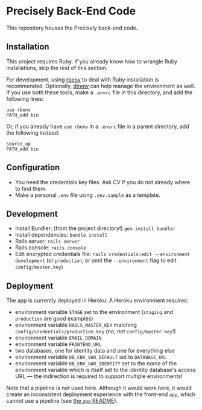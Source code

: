 # Precisely Back-End Code

This repository houses the Precisely back-end code.


## Installation

This project requires Ruby. If you already know how to wrangle Ruby installations, skip the rest of this section.

For development, using [rbenv](https://github.com/rbenv/rbenv) to deal with Ruby installation is recommended. Optionally, [direnv](https://direnv.net) can help manage the environment as well. If you use both these tools, make a `.envrc` file in this directory, and add the following lines:
```
use rbenv
PATH_add bin
```
Or, if you already have `use rbenv` in a `.envrc` file in a parent directory, add the following instead:
```
source_up
PATH_add bin
```


## Configuration

- You need the credentials key files. Ask CV if you do not already where to find them.
- Make a personal `.env` file using `.env.sample` as a template.


## Development

- Install Bundler: (from the project directory!) `gem install bundler`
- Install dependencies: `bundle install`
- Rails server: `rails server`
- Rails console: `rails console`
- Edit encrypted credentials file: `rails credentials:edit --environment development` (or `production`, or omit the `--environment` flag to edit `config/master.key`)


## Deployment

The app is currently deployed in Heroku. A Heroku environment requires:

- environment variable `STAGE` set to the environment (`staging` and `production` are good examples)
- environment variable `RAILS_MASTER_KEY` matching `config/credentials/production.key` (no, _not_ `config/master.key`!)
- environment variable `EMAIL_DOMAIN`
- environment variable `FRONTEND_URL`
- two databases, one for identity data and one for everything else
- environment variable `DB_ENV_VAR_DEFAULT` set to `DATABASE_URL`
- environment variable `DB_ENV_VAR_IDENTITY` set to the _name_ of the environment variable which is itself set to the identity database's access URL — the indirection is required to support multiple environments!

Note that a pipeline is not used here. Although it would work here, it would create an inconsistent deployment experience with the front-end `app`, which cannot use a pipeline (see [the `app` README](https://github.com/precisely/app/blob/dev/README.md)).
